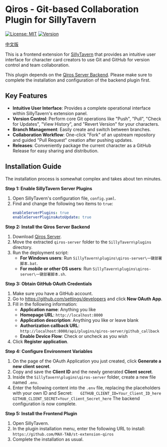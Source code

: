# Qiros - Git-based Collaboration Plugin for SillyTavern

[![License: MIT](https://img.shields.io/badge/License-MIT-yellow.svg)](https://github.com/MAX-TAB/st-extension-qiros/blob/main/LICENSE)
[![Version](https://img.shields.io/badge/version-1.0.0-blue.svg)](https://github.com/MAX-TAB/st-extension-qiros)

[中文版](README.md)

This is a frontend extension for [SillyTavern](https://github.com/SillyTavern/SillyTavern) that provides an intuitive user interface for character card creators to use Git and GitHub for version control and team collaboration.

This plugin depends on the [Qiros Server Backend](https://github.com/MAX-TAB/qiros-server). Please make sure to complete the installation and configuration of the backend plugin first.

## Key Features

- **Intuitive User Interface**: Provides a complete operational interface within SillyTavern's extension panel.
- **Version Control**: Perform core Git operations like "Push", "Pull", "Check for Updates", "View History", and "Revert Version" for your characters.
- **Branch Management**: Easily create and switch between branches.
- **Collaboration Workflow**: One-click "Fork" of an upstream repository and guided "Pull Request" creation after pushing updates.
- **Releases**: Conveniently package the current character as a GitHub Release for easy sharing and distribution.

## Installation Guide

The installation process is somewhat complex and takes about ten minutes.

**Step 1: Enable SillyTavern Server Plugins**

1.  Open SillyTavern's configuration file, `config.yaml`.
2.  Find and change the following two items to `true`:
    ```yaml
    enableServerPlugins: true
    enableServerPluginsAutoUpdate: true
    ```

**Step 2: Install the Qiros Server Backend**

1.  Download [Qiros Server](https://github.com/MAX-TAB/qiros-server).
2.  Move the extracted `qiros-server` folder to the `SillyTavern\plugins` directory.
3.  Run the deployment script:
    - **For Windows users**: Run `SillyTavern\plugins\qiros-server\一键部署脚本.bat`.
    - **For mobile or other OS users**: Run `SillyTavern\plugins\qiros-server\一键部署脚本.sh`.

**Step 3: Obtain GitHub OAuth Credentials**

1.  Make sure you have a GitHub account.
2.  Go to https://github.com/settings/developers and click **New OAuth App**.
3.  Fill in the following information:
    - **Application name**: Anything you like
    - **Homepage URL**: `http://localhost:8000`
    - **Application description**: Anything you like or leave blank
    - **Authorization callback URL**: `http://localhost:8000/api/plugins/qiros-server/github_callback`
    - **Enable Device Flow**: Check or uncheck as you wish
4.  Click **Register application**.

**Step 4: Configure Environment Variables**

1.  On the page of the OAuth Application you just created, click **Generate a new client secret**.
2.  Copy and save the **Client ID** and the newly generated **Client secret**.
3.  Inside the `SillyTavern\plugins\qiros-server` folder, create a new file named `.env`.
4.  Enter the following content into the `.env` file, replacing the placeholders with your own ID and Secret:
    `   GITHUB_CLIENT_ID=Your_Client_ID_here
 GITHUB_CLIENT_SECRET=Your_Client_Secret_here`
    The backend configuration is now complete.

**Step 5: Install the Frontend Plugin**

1.  Open SillyTavern.
2.  In the plugin installation menu, enter the following URL to install:
    `https://github.com/MAX-TAB/st-extension-qiros`
3.  Complete the installation as usual.
